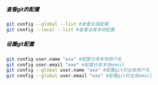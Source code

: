 ##### 查看git的配置 
```sh
git config --global --list #查看全局配置
git config --local --list #查看仓库本地配置
```

##### 设置git配置     
```sh
git config user.name "xxx" #配置仓库本地用户名
git config user.email "xxx" #配置仓库本地email
git config --global user.name "xxx" #配置git的全局用户名
git config --global user.email "xxx" #配置git的全局email 
```